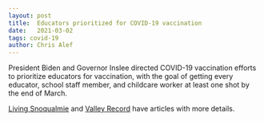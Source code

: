 ```yaml
---
layout: post
title:  Educators prioritized for COVID-19 vaccination
date:   2021-03-02
tags: covid-19
author: Chris Alef
---
```

President Biden and Governor Inslee directed COVID-19 vaccination efforts to prioritize educators for vaccination, with the goal of getting every educator, school staff member, and childcare worker at least one shot by the end of March.

[Living Snoqualmie](https://livingsnoqualmie.com/gov-inslee-and-the-washington-state-department-of-health-give-a-statements-on-federal-school-and-childcare-vaccination-plan/) and [Valley Record](https://www.valleyrecord.com/news/governor-educators-are-now-eligible-for-coronavirus-vaccine/) have articles with more details.
